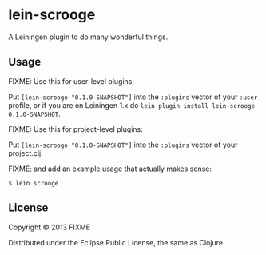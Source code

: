 # lein-scrooge

A Leiningen plugin to do many wonderful things.

## Usage

FIXME: Use this for user-level plugins:

Put `[lein-scrooge "0.1.0-SNAPSHOT"]` into the `:plugins` vector of your
`:user` profile, or if you are on Leiningen 1.x do `lein plugin install
lein-scrooge 0.1.0-SNAPSHOT`.

FIXME: Use this for project-level plugins:

Put `[lein-scrooge "0.1.0-SNAPSHOT"]` into the `:plugins` vector of your project.clj.

FIXME: and add an example usage that actually makes sense:

    $ lein scrooge

## License

Copyright © 2013 FIXME

Distributed under the Eclipse Public License, the same as Clojure.
